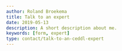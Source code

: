 ```yaml
---
author: Roland Broekema
title: Talk to an expert
date: 2019-05-13
description: A short description about me.
keywords: [form, expert]
type: contact/talk-to-an-ceddl-expert
---
```



